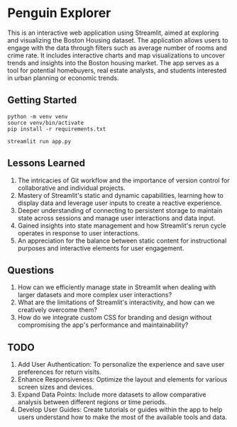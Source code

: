 # Penguin Explorer
 This is an interactive web application using Streamlit, aimed at exploring and visualizing the Boston Housing dataset. The application allows users to engage with the data through filters such as average number of rooms and crime rate. It includes interactive charts and map visualizations to uncover trends and insights into the Boston housing market. The app serves as a tool for potential homebuyers, real estate analysts, and students interested in urban planning or economic trends.


## Getting Started

```
python -m venv venv
source venv/bin/activate
pip install -r requirements.txt 

streamlit run app.py

```

## Lessons Learned
1. The intricacies of Git workflow and the importance of version control for collaborative and individual projects.
2. Mastery of Streamlit's static and dynamic capabilities, learning how to display data and leverage user inputs to create a reactive experience.
3. Deeper understanding of connecting to persistent storage to maintain state across sessions and manage user interactions and data input.
4. Gained insights into state management and how Streamlit's rerun cycle operates in response to user interactions.
5. An appreciation for the balance between static content for instructional purposes and interactive elements for user engagement.


## Questions
1. How can we efficiently manage state in Streamlit when dealing with larger datasets and more complex user interactions?
2. What are the limitations of Streamlit's interactivity, and how can we creatively overcome them?
3. How do we integrate custom CSS for branding and design without compromising the app's performance and maintainability?

## TODO
1. Add User Authentication: To personalize the experience and save user preferences for return visits.
2. Enhance Responsiveness: Optimize the layout and elements for various screen sizes and devices.
3. Expand Data Points: Include more datasets to allow comparative analysis between different regions or time periods.
4. Develop User Guides: Create tutorials or guides within the app to help users understand how to make the most of the available tools and data.
